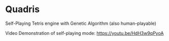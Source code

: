 # Quadris
Self-Playing Tetris engine with Genetic Algorithm (also human-playable)

Video Demonstration of self-playing mode: https://youtu.be/HdH3w9qPyoA
